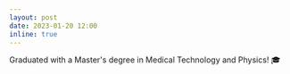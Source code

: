 ```yaml
---
layout: post
date: 2023-01-20 12:00
inline: true
---
```


Graduated with a Master's degree in Medical Technology and Physics! :mortar_board:
